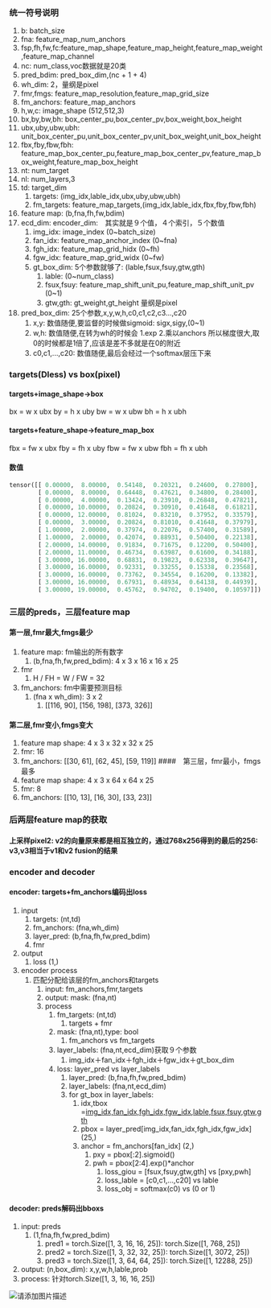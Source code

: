### 统一符号说明
1. b: batch_size
2. fna: feature_map_num_anchors
3. fsp,fh,fw,fc:feature_map_shape,feature_map_height,feature_map_weight,feature_map_channel
4. nc: num_class,voc数据就是20类
5. pred_bdim: pred_box_dim,(nc + 1 + 4)
6. wh_dim: 2，量纲是pixel
7. fmr,fmgs: feature_map_resolution,feature_map_grid_size
8. fm_anchors: feature_map_anchors
9. h,w,c: image_shape (512,512,3)
10. bx,by,bw,bh: box_center_pu,box_center_pv,box_weight,box_height
11. ubx,uby,ubw,ubh: unit_box_center_pu,unit_box_center_pv,unit_box_weight,unit_box_height
12. fbx,fby,fbw,fbh: feature_map_box_center_pu,feature_map_box_center_pv,feature_map_box_weight,feature_map_box_height
13. nt: num_target
14. nl: num_layers,3
15. td: target_dim 
    1.  targets: (img_idx,lable_idx,ubx,uby,ubw,ubh)
    2.  fm_targets: feature_map_targets,(img_idx,lable_idx,fbx,fby,fbw,fbh)
16. feature map: (b,fna,fh,fw,bdim)
17. ecd_dim: encoder_dim:　其实就是９个值，４个索引，５个数值
    1. img_idx: image_index (0~batch_size)
    2. fan_idx: feature_map_anchor_index (0~fna)
    3. fgh_idx: feature_map_grid_hidx (0~fh)
    4. fgw_idx: feature_map_grid_widx (0~fw)
    5. gt_box_dim: 5个参数就够了: (lable,fsux,fsuy,gtw,gth)
       1. lable: (0~num_class)
       2. fsux,fsuy: feature_map_shift_unit_pu,feature_map_shift_unit_pv (0~1)
       3. gtw,gth: gt_weight,gt_height 量纲是pixel
18. pred_box_dim: 25个参数,x,y,w,h,c0,c1,c2,c3...,c20
    1. x,y: 数值随便,要监督的时候做sigmoid: sigx,sigy,(0~1)
    2. w,h: 数值随便,在转为wh的时候会 1.exp 2.乘以anchors 所以梯度很大,取0的时候都是1倍了,应该是差不多就是在0的附近
    3. c0,c1,...,c20: 数值随便,最后会经过一个softmax层压下来
### targets(Dless) vs box(pixel)
#### targets+image_shape->box
bx = w x ubx
by = h x uby
bw = w x ubw
bh = h x ubh
#### targets+feature_shape->feature_map_box
fbx = fw x ubx
fby = fh x uby
fbw = fw x ubw
fbh = fh x ubh
#### 数值
```python
tensor([[ 0.00000,  8.00000,  0.54148,  0.20321,  0.24600,  0.27800],
        [ 0.00000,  8.00000,  0.64448,  0.47621,  0.34800,  0.28400],
        [ 0.00000,  4.00000,  0.13424,  0.23910,  0.26848,  0.47821],
        [ 0.00000, 10.00000,  0.20824,  0.30910,  0.41648,  0.61821],
        [ 0.00000, 12.00000,  0.81024,  0.83210,  0.37952,  0.33579],
        [ 0.00000,  3.00000,  0.20824,  0.81010,  0.41648,  0.37979],
        [ 1.00000,  2.00000,  0.37974,  0.22076,  0.57400,  0.31589],
        [ 1.00000,  2.00000,  0.42074,  0.88931,  0.50400,  0.22138],
        [ 2.00000, 14.00000,  0.91834,  0.71675,  0.12200,  0.50400],
        [ 2.00000, 11.00000,  0.46734,  0.63987,  0.61600,  0.34188],
        [ 3.00000, 16.00000,  0.68831,  0.19823,  0.62338,  0.39647],
        [ 3.00000, 16.00000,  0.92331,  0.33255,  0.15338,  0.23568],
        [ 3.00000, 16.00000,  0.73762,  0.34554,  0.16200,  0.13382],
        [ 3.00000, 16.00000,  0.67931,  0.48934,  0.64138,  0.44939],
        [ 3.00000, 19.00000,  0.45762,  0.94702,  0.19400,  0.10597]])
```
### 三层的preds，三层feature map
#### 第一层,fmr最大,fmgs最少
1. feature map: fm输出的所有数字
   1. (b,fna,fh,fw,pred_bdim): 4 x 3 x 16 x 16 x 25
2. fmr
   1. H / FH = W / FW = 32
3. fm_anchors: fm中需要预测目标
   1. (fna x wh_dim): 3 x 2
      1. [[116, 90], [156, 198], [373, 326]]
#### 第二层,fmr变小,fmgs变大
1. feature map shape: 4 x 3 x 32 x 32 x 25 
2. fmr: 16
3. fm_anchors: [[30, 61], [62, 45], [59, 119]]
####　第三层，fmr最小，fmgs最多
1. feature map shape: 4 x 3 x 64 x 64 x 25 
2. fmr: 8
3. fm_anchors: [[10, 13], [16, 30], [33, 23]]
### 后两层feature map的获取
#### 上采样pixel2: v2的向量原来都是相互独立的，通过768x256得到的最后的256: v3,v3相当于v1和v2 fusion的结果
### encoder and decoder
#### encoder: targets+fm_anchors编码出loss
1. input
   1. targets: (nt,td)
   2. fm_anchors: (fna,wh_dim)
   3. layer_pred: (b,fna,fh,fw,pred_bdim)
   4. fmr
2. output
   1. loss (1,)
3. encoder process
   1. 匹配分配给该层的fm_anchors和targets
      1. input: fm_anchors,fmr,targets
      2. output: mask: (fna,nt)
      3. process
         1. fm_targets: (nt,td)
            1. targets + fmr
         2. mask: (fna,nt),type: bool
            1. fm_anchors vs fm_targets
         3. layer_labels: (fna,nt,ecd_dim)获取９个参数
            1. img_idx＋fan_idx＋fgh_idx＋fgw_idx＋gt_box_dim
         4. loss: layer_pred vs layer_labels
            1. layer_pred: (b,fna,fh,fw,pred_bdim)
            2. layer_labels: (fna,nt,ecd_dim)
            3. for gt_box in layer_labels:
               1. idx,tbox =[img_idx,fan_idx,fgh_idx,fgw_idx](4,),[lable,fsux,fsuy,gtw,gth](5,)
               2. pbox = layer_pred[img_idx,fan_idx,fgh_idx,fgw_idx] (25,)
               3. anchor = fm_anchors[fan_idx] (2,)
                  1. pxy = pbox[:2].sigmoid()
                  2. pwh = pbox[2:4].exp()*anchor
                     1. loss_giou = [fsux,fsuy,gtw,gth] vs [pxy,pwh]
                     2. loss_lable = [c0,c1,...,c20] vs lable
                     3. loss_obj = softmax(c0) vs (0 or 1)

#### decoder: preds解码出bboxs
1. input: preds
   1. (1,fna,fh,fw,pred_bdim)
      1. pred1 = torch.Size([1, 3, 16, 16, 25]): torch.Size([1, 768, 25])
      2. pred2 = torch.Size([1, 3, 32, 32, 25]): torch.Size([1, 3072, 25])
      3. pred3 = torch.Size([1, 3, 64, 64, 25]): torch.Size([1, 12288, 25])
2. output: (n,box_dim): x,y,w,h,lable,prob
3. process: 针对torch.Size([1, 3, 16, 16, 25])
   <!-- 1. xy恢复尺度:
      1. pred1[...,:2] = sigmoid(pred1[...,:2]) * 32
   2. wh恢复尺度
      1. pred1[...,2:4] = exp(pred1[...,2:4]) -->

![请添加图片描述](https://i-blog.csdnimg.cn/direct/3a64755eefaa4768950a74392e91cb04.png)
